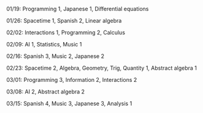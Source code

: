 01/19: Programming 1, Japanese 1, Differential equations

01/26: Spacetime 1, Spanish 2, Linear algebra

02/02: Interactions 1, Programming 2, Calculus

02/09: AI 1, Statistics, Music 1

02/16: Spanish 3, Music 2, Japanese 2

02/23: Spacetime 2, Algebra, Geometry, Trig, Quantity 1, Abstract algebra 1

03/01: Programming 3, Information 2, Interactions 2

03/08: AI 2, Abstract algebra 2

03/15: Spanish 4, Music 3, Japanese 3, Analysis 1

